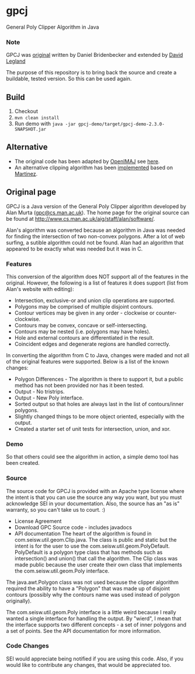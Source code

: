 # gpcj
General Poly Clipper Algorithm in Java

### Note

GPCJ was [original][1] written by Daniel Bridenbecker
and extended by [David Legland][6]

The purpose of this repository is to bring back the source and create a buildable, tested version.
So this can be used again.

## Build
1. Checkout
2. `mvn clean install`
3. Run demo with `java -jar gpcj-demo/target/gpcj-demo-2.3.0-SNAPSHOT.jar`



## Alternative
* The original code has been adapted by [OpenIMAJ][2] see [here][3].
* An alternative clipping algorithm has been [implemented][4] based on [Martinez][5]. 


## Original page
GPCJ is a Java version of the General Poly Clipper algorithm developed by Alan Murta (gpc@cs.man.ac.uk). The home page for the original source can be found at http://www.cs.man.ac.uk/aig/staff/alan/software/.

Alan's algorithm was converted because an algorithm in Java was needed for finding the intersection of two non-convex polygons. After a lot of web surfing, a sutible algorithm could not be found. Alan had an algorithm that appeared to be exactly what was needed but it was in C.

### Features

This conversion of the algorithm does NOT support all of the features in the original. However, the following is a list of features it does support (list from Alan's website with editing):

* Intersection, exclusive-or and union clip operations are supported.
* Polygons may be comprised of multiple disjoint contours.
* Contour vertices may be given in any order - clockwise or counter-clockwise.
* Contours may be convex, concave or self-intersecting.
* Contours may be nested (i.e. polygons may have holes).
* Hole and external contours are differentiated in the result.
* Coincident edges and degenerate regions are handled correctly.

In converting the algorithm from C to Java, changes were maded and not all of the original features were supported. Below is a list of the known changes:

* Polygon Differences - The algorithm is there to support it, but a public method has not been provided nor has it been tested.
* Output - No tristrips.
* Output - New Poly interface.
* Sorted output so that holes are always last in the list of contours/inner polygons.
* Slightly changed things to be more object oriented, especially with the output.
* Created a starter set of unit tests for intersection, union, and xor.

### Demo

So that others could see the algorithm in action, a simple demo tool has been created.

### Source

The source code for GPCJ is provided with an Apache type license where the intent is that you can use the source any way you want, but you must acknowledge SEI in your documentation. Also, the source has an "as is" warranty, so you can't take us to court. :)

* License Agreement
* Download GPC Source code - includes javadocs
* API documentation
The heart of the algorithm is found in com.seisw.util.geom.Clip.java. The class is public and static but the intent is for the user to use the com.seisw.util.geom.PolyDefault. PolyDefault is a polygon type class that has methods such as intersection() and union() that call the algorithm. The Clip class was made public because the user create their own class that implements the com.seisw.util.geom.Poly interface.

The java.awt.Polygon class was not used because the clipper algorithm required the ability to have a "Polygon" that was made up of disjoint contours (possibly why the contours name was used instead of polygon originally).

The com.seisw.util.geom.Poly interface is a little weird because I really wanted a single interface for handling the output. By "wierd", I mean that the interface supports two different concepts - a set of inner polygons and a set of points. See the API documentation for more information.

### Code Changes

SEI would appreciate being notified if you are using this code. Also, if you would like to contribute any changes, that would be appreciated too.


[1]: http://web.archive.org/web/20090213122910/http://www.seisw.com/GPCJ/GPCJ.html
[2]: https://github.com/openimaj/openimaj
[3]: https://github.com/openimaj/openimaj/blob/master/core/core-math/src/main/java/org/openimaj/math/geometry/shape/util/PolygonUtils.java
[4]: https://github.com/random-dwi/polygonclipping
[5]: http://www.cs.ucr.edu/~vbz/cs230papers/martinez_boolean.pdf
[6]: https://github.com/dlegland